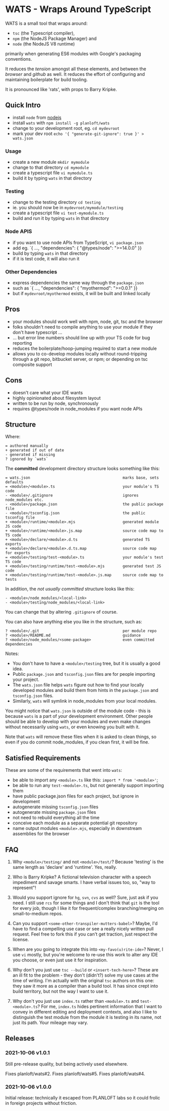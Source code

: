 # WATS - Wraps Around TypeScript

WATS is a small tool that wraps around:
* `tsc` (the Typescript compiler),
* `npm` (the NodeJS Package Manager) and
* `node` (the NodeJS V8 runtime)

primarily when generating ES6 modules with Google's packaging conventions.

It reduces the *tension* amongst all these elements, and between
the *browser* and *github* as well.  It reduces the effort of configuring
and maintaining boilerplate for build tooling.

It is pronounced like 'rats', with props to Barry Kripke.

## Quick Intro

* install `node` from [nodejs](https://nodejs.org/en/download/)
* install `wats` with `npm install -g planloft/wats`
* change to your development root, eg. `cd mydevroot`
* mark your dev root `echo '{ "generate-git-ignore": true }' > wats.json`

### Usage

* create a new module `mkdir mymodule`
* change to that directory `cd mymodule`
* create a typescript file `vi mymodule.ts`
* build it by typing `wats` in that directory

### Testing

* change to the testing directory `cd testing`
* ie. you should now be in `mydevroot/mymodule/testing`
* create a typescript file `vi test-mymodule.ts`
* build and run it by typing `wats` in that directory

### Node APIS

* if you want to use node APIs from TypeScript, `vi package.json`
* add eg. `{ ..., "dependencies": { "@types/node": ">=14.0.0" }}
* build by typing `wats` in that directory
* if it is test code, it will also run it

### Other Dependencies

* express dependencies the same way through the `package.json`
* such as `{ ..., "dependencies": { "myothermod": ">=0.0.1" }}
* but if `mydevroot/myothermod` exists, it will be built and linked locally

## Pros

* your modules should work well with npm, node, git, tsc and the browser
* folks shouldn't need to compile anything to use your module if they don't
  have typescript ... 
* ... but error line numbers should line up with your TS code for bug reporting
* reduces the boilerplate/hoop-jumping required to start a new module
* allows you to co-develop modules locally without round-tripping through
  a git repo, bitbucket server, or npm; or depending on tsc composite support

## Cons

* doesn't care what your IDE wants
* highly opinionated about filesystem layout
* written to be run by node, synchronously
* requires @types/node in node_modules if you want node APIs

## Structure

Where:
```
= authored manually
+ generated if out of date
- generated if missing
? ignored by `wats`
```
The **committed** development directory structure looks something like this:

```
= wats.json                                         marks base, sets defaults
= <module>/<module>.ts                              your module's TS code
- <module>/.gitignore                               ignores node_modules etc.
- <module>/package.json                             the public package file
- <module>/tsconfig.json                            the public tsconfig file
+ <module>/runtime/<module>.mjs                     generated module JS code
+ <module>/runtime/<module>.js.map                  source code map to TS code
+ <module>/declare/<module>.d.ts                    generated TS exports
+ <module>/declare/<module>.d.ts.map                source code map for exports
= <module>/testing/test-<module>.ts                 your module's test TS code
+ <module>/testing/runtime/test-<module>.mjs        generated test JS code
+ <module>/testing/runtime/test-<module>.js.map     source code map to tests
```
In addition, the *not usually committed* structure looks like this:
```
- <module>/node_modules/<local-link>
- <module>/testing/node_modules/<local-link>
```
You can change that by altering `.gitignore` of course.

You can also have anything else you like in the structure, such as:
```
? <module>/.git                                     per module repo 
? <module>/README.md                                guidance
? <module>/node_modules/<some-package>              even committed dependencies
```
Notes:

* You don't have to have a `<module>/testing` tree, but it is usually a good idea.
* Public `package.json` and `tsconfig.json` files are for people importing your project.
* The `wats.json` file helps `wats` figure out how to find your locally developed modules and build them from hints in the `package.json` and `tsconfig.json` files.
* Similarly, `wats` will symlink in node_modules from your local modules.

You might notice that `wats.json` is outside of the module code -
this is because `wats` is a part of *your* development environment.
Other people should be able to develop with your modules and even
make changes without necessarily using `wats`, or even knowing
you built with it.

Note that `wats` will remove these <local-link> files when it is
asked to clean things, so even if you do commit node_modules, if
you clean first, it will be fine.

## Satisfied Requirements

These are some of the requirements that went into `wats`:
* be able to import any `<module>.ts` like this: `import * from '<module>'`;
* be able to run any `test-<module>.ts`, but not generally support importing
them
* have public package.json files for each project, but ignore in development
* autogenerate missing `tsconfig.json` files
* autogenerate missing `package.json` files
* not need to rebuild everything all the time
* conceive each module as a separate potential git repository
* name output modules `<module>.mjs`, especially in downstream assemblies for the browser

## FAQ

1. Why `<module>/testing/` and not `<module>/test/`?  Because
'testing' is the same length as 'declare' and 'runtime'.  Yes,
really.

2. Who is Barry Kripke?  A fictional television character with a
speech impediment and savage smarts.  I have verbal issues too,
so, "way to represent"!

3. Would you support ignore for `hg`, `svn`, `cvs` as well?
Sure, just ask if you need.  I still use `rcs` for some things and
I don't think that `git` is the tool for every job, though I like
it for frequent/complex branching/merging on small-to-medium repos. 

4. Can you support `<some-other-transpiler-mutters-babel>`?  Maybe,
I'd have to find a compelling use case or see a really nicely
written pull request.  Feel free to fork this if you can't get
traction, just respect the license.

5. When are you going to integrate this into `<my-favo(u)rite-ide>`?
Never, I use `vi` mostly, but you're welcome to re-use this work
to alter any IDE you choose, or even just use it for inspiration.

6. Why don't you just use `tsc --build` or `<insert-tech-here>`?
These are an ill fit to the problem - they don't (didn't?) solve
my use cases at the time of writing.  I'm actually with the original
`tsc` authors on this one: they saw it more as a compiler than a
build tool.  It has since crept into build territory, but not the
way I want to use it.

7. Why don't you just use `index.ts` rather than `<module>.ts` and
`test-<module>.ts`?  For me, `index.ts` hides pertinent information that
I want to convey in different editing and deployment contexts, and also
I like to distinguish the test module from the module it is testing in
its name, not just its path.  Your mileage may vary.

## Releases

### 2021-10-06 v1.0.1

Still pre-release quality, but being actively used elsewhere.

Fixes planloft/wats#2.
Fixes planloft/wats#5.
Fixes planloft/wats#4.

### 2021-10-06 v1.0.0

Initial release: technically it escaped from PLANLOFT labs so it could
frolic in foreign projects without friction.

